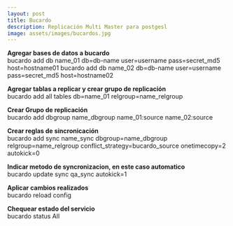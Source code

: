 ```yaml
---
layout: post
title: Bucardo
description: Replicación Multi Master para postgesl
image: assets/images/bucardos.jpg
---
```

**Agregar bases de datos a bucardo**  
bucardo add db name_01 db=db-name user=username pass=secret_md5 host=hostname01
bucardo add db name_02 db=db-name user=username pass=secret_md5 host=hostname02

**Agregar tablas a replicar y crear grupo de replicación**  
bucardo add all tables db=name_01 relgroup=name_relgroup

**Crear Grupo de replicación**  
bucardo add dbgroup name_dbgroup name_01:source name_02:source

**Crear reglas de sincronicación**  
bucardo add sync name_sync dbgroup=name_dbgroup relgroup=name_relgroup conflict_strategy=bucardo_source onetimecopy=2 autokick=0

**Indicar metodo de syncronizacion, en este caso automatico**  
bucardo update sync qa_sync autokick=1

**Aplicar cambios realizados**  
bucardo reload config

**Chequear estado del servicio**  
bucardo status All
